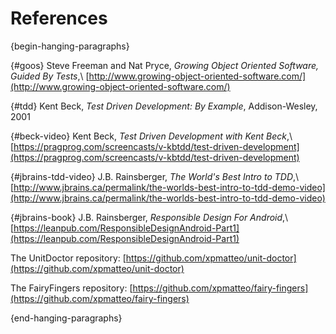 
# References

{begin-hanging-paragraphs}

{#goos}
Steve Freeman and Nat Pryce, *Growing Object Oriented Software, Guided By Tests*,\\
[http://www.growing-object-oriented-software.com/](http://www.growing-object-oriented-software.com/)

{#tdd}
Kent Beck, *Test Driven Development: By Example*, Addison-Wesley, 2001

{#beck-video}
Kent Beck, *Test Driven Development with Kent Beck*,\\
[https://pragprog.com/screencasts/v-kbtdd/test-driven-development](https://pragprog.com/screencasts/v-kbtdd/test-driven-development)

{#jbrains-tdd-video}
J.B. Rainsberger, *The World's Best Intro to TDD*,\\
[http://www.jbrains.ca/permalink/the-worlds-best-intro-to-tdd-demo-video](http://www.jbrains.ca/permalink/the-worlds-best-intro-to-tdd-demo-video)

{#jbrains-book}
J.B. Rainsberger, *Responsible Design For Android*,\\
[https://leanpub.com/ResponsibleDesignAndroid-Part1](https://leanpub.com/ResponsibleDesignAndroid-Part1)

The UnitDoctor repository: [https://github.com/xpmatteo/unit-doctor](https://github.com/xpmatteo/unit-doctor)

The FairyFingers repository: [https://github.com/xpmatteo/fairy-fingers](https://github.com/xpmatteo/fairy-fingers)

{end-hanging-paragraphs}